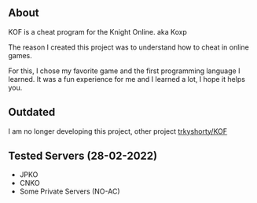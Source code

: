 ## About

KOF is a cheat program for the Knight Online. aka Koxp

The reason I created this project was to understand how to cheat in online games.

For this, I chose my favorite game and the first programming language I learned. It was a fun experience for me and I learned a lot, I hope it helps you.

## Outdated

I am no longer developing this project, other project [trkyshorty/KOF](https://github.com/trkyshorty/KOF)

## Tested Servers (28-02-2022)

- JPKO
- CNKO
- Some Private Servers (NO-AC)
